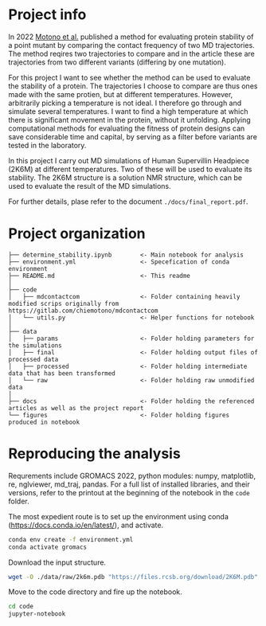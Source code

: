 
# Project info


In 2022 [Motono et al.](https://doi.org/10.1093/bioinformatics/btab538) published a method for evaluating protein stability of a point mutant by comparing the contact frequency of two MD trajectories. The method reqires two trajectories to compare and in the article these are trajectories from two different variants (differing by one mutation). 

For this project I want to see whether the method can be used to evaluate the stability of a protein. The trajectories I choose to compare are thus ones made with the same protien, but at different temperatures. However, arbitrarily picking a temperature is not ideal. I therefore go through and simulate several temperatures. I want to find a high temperature at which there is significant movement in the protein, without it unfolding. Applying computational methods for evaluating the fitness of protein designs can save considerable time and capital, by serving as a filter before variants are tested in the laboratory. 

In this project I carry out MD simulations of Human Supervillin Headpiece (2K6M) at different temperatures. Two of these will be used to evaluate its stability. The 2K6M structure is a solution NMR structure, which can be used to evaluate the result of the MD simulations.

For further details, plase refer to the document `./docs/final_report.pdf`.


# Project organization
    ├── determine_stability.ipynb        <- Main notebook for analysis
    ├── environment.yml                  <- Specefication of conda environment
    ├── README.md                        <- This readme
    │
    ├── code
    │   ├── mdcontactcom                 <- Folder containing heavily modified scrips originally from https://gitlab.com/chiemotono/mdcontactcom
    │   └── utils.py                     <- Helper functions for notebook
    │
    ├── data
    │   ├── params                       <- Folder holding parameters for the simulations
    │   ├── final                        <- Folder holding output files of processed data
    │   ├── processed                    <- Folder holding intermediate data that has been transformed
    │   └── raw                          <- Folder holding raw unmodified data
    │
    ├── docs                             <- Folder holding the referenced articles as well as the project report
    └── figures                          <- Folder holding figures produced in notebook    



# Reproducing the analysis

Requrements include GROMACS 2022, python modules: numpy, matplotlib, re, nglviewer, md_traj, pandas. For a full list of installed libraries, and their versions, refer to the printout at the beginning of the notebook in the `code` folder.

The most expedient route is to set up the environment using conda (https://docs.conda.io/en/latest/), and activate.
```bash
conda env create -f environment.yml 
conda activate gromacs
```

Download the input structure.
```bash
wget -O ./data/raw/2k6m.pdb "https://files.rcsb.org/download/2K6M.pdb"
```

Move to the code directory and fire up the notebook.
```bash
cd code
jupyter-notebook
```
